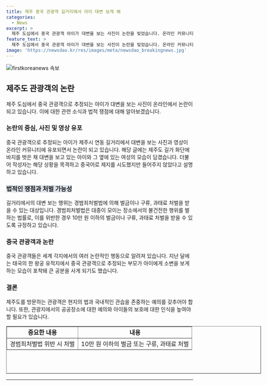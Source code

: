 ```yaml
---
title: 제주 중국 관광객 길거리에서 아이 대변 보게 해
categories:
  - News
excerpt: >
  제주 도심에서 중국 관광객 아이가 대변을 보는 사진이 논란을 빚었습니다. 온라인 커뮤니티에 이 사진과 영상이 올라와 화제가 되었는데, 해당 행위는 경범죄 처벌법에 따라 10만 원 이하의 벌금이 부과될 수 있습니다. 중국 관광객들의 몰상식한 행동으로 여러 차례 논란이 된 바 있으며, 지난달에는 태국에서도 비슷한 사례가 발생했습니다. 해당 사건은 제주도에서 논란을 일으키며 경찰에 신고까지 이끌었습니다.
feature_text: >
  제주 도심에서 중국 관광객 아이가 대변을 보는 사진이 논란을 빚었습니다. 온라인 커뮤니티에 이 사진과 영상이 올라와 화제가 되었는데, 해당 행위는 경범죄 처벌법에 따라 10만 원 이하의 벌금이 부과될 수 있습니다. 중국 관광객들의 몰상식한 행동으로 여러 차례 논란이 된 바 있으며, 지난달에는 태국에서도 비슷한 사례가 발생했습니다. 해당 사건은 제주도에서 논란을 일으키며 경찰에 신고까지 이끌었습니다.
image: 'https://newsdao.kr/res/images/meta/newsdao_breakingnews.jpg'
---
```


<p><img src="https://newsdao.kr/res/images/meta/newsdao_breakingnews.jpg" alt="firstkoreanews 속보" /></p>

<h2 data-ke-size="size26">제주도 관광객의 논란</h2>

<p data-ke-size="size16">제주 도심에서 중국 관광객으로 추정되는 아이가 대변을 보는 사진이 온라인에서 논란이 되고 있습니다. 이에 대한 관련 소식과 법적 쟁점에 대해 알아보겠습니다.</p>

<h3>논란의 중심, 사진 및 영상 유포</h3>

<p data-ke-size="size16">중국 관광객으로 추정되는 아이가 제주시 연동 길거리에서 대변을 보는 사진과 영상이 온라인 커뮤니티에 유포되면서 논란이 되고 있습니다. 해당 글에는 제주도 길가 화단에 바지를 벗은 채 대변을 보고 있는 아이와 그 옆에 있는 여성의 모습이 담겼습니다. 더불어 작성자는 해당 상황을 목격하고 중국어로 제지를 시도했지만 들어주지 않았다고 설명하고 있습니다.</p>

<h3><b><span style="background-color: #21538527;">법적인 쟁점과 처벌 가능성</span></b></h3>

<p data-ke-size="size16">길거리에서의 대변 보는 행위는 경범죄처벌법에 의해 벌금이나 구류, 과태료 처벌을 받을 수 있는 대상입니다. 경범죄처벌법은 대중이 모이는 장소에서의 불건전한 행위를 벌하는 법률로, 이를 위반한 경우 10만 원 이하의 벌금이나 구류, 과태료 처벌을 받을 수 있도록 규정하고 있습니다.</p>

<h3>중국 관광객과 논란</h3>

<p data-ke-size="size16">중국 관광객들은 세계 각지에서의 여러 논란적인 행동으로 알려져 있습니다. 지난 달에는 태국의 한 왕궁 유적지에서 중국 관광객으로 추정되는 부모가 아이에게 소변을 보게 하는 모습이 포착돼 큰 공분을 사게 되기도 했습니다.</p>

<h3>결론</h3>

<p data-ke-size="size16">제주도를 방문하는 관광객은 현지의 법과 국내적인 관습을 존중하는 예의를 갖추어야 합니다. 또한, 관광지에서의 공공장소에 대한 예의와 아이들의 보호에 대한 인식을 높여야 할 필요가 있습니다.</p>

<table style="width: 687px; height: 128px;" border="1">
<tbody>
<tr>
<td style="text-align: center; height: 17px;"><b>중요한 내용</b></td>
<td style="text-align: center; height: 17px;"><b>내용</b></td>
</tr>
<tr>
<td style="text-align: center; height: 17px;">경범죄처벌법 위반 시 처벌</td>
<td style="text-align: center; height: 17px;">10만 원 이하의 벌금 또는 구류, 과태료 처벌</td>
</tr>
</tbody>
</table>

<hr>

<p data-ke-size="size16">&nbsp;</p>

